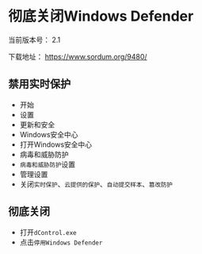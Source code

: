 # 彻底关闭Windows Defender

当前版本号： 2.1

下载地址： <https://www.sordum.org/9480/>

## 禁用实时保护

- 开始
- 设置
- 更新和安全
- Windows安全中心
- 打开Windows安全中心
- 病毒和威胁防护
- `病毒和威胁防护`设置
- 管理设置
- 关闭`实时保护`、`云提供的保护`、`自动提交样本`、`篡改防护`

## 彻底关闭

- 打开`dControl.exe`
- 点击`停用Windows Defender`
